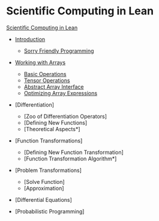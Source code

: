 # Scientific Computing in Lean

[Scientific Computing in Lean](./title.md)
- [Introduction](./introduction.md)
  - [Sorry Friendly Programming](./introduction/sorry-friendly-programming.md)

- [Working with Arrays](./working-with-arrays.md)
  - [Basic Operations](./working-with-arrays/basics.md)
  - [Tensor Operations](./working-with-arrays/tensor-operations.md)
  - [Abstract Array Interface](./working-with-arrays/abstract-interface.md)
  - [Optimizing Array Expressions](./working-with-arrays/optimizing-arrays.md)
  
- [Differentiation] <!-- (./differentiation.md) -->
  - [Zoo of Differentiation Operators]<!-- (./differentiation/zoo.md) -->
  - [Defining New Functions] <!-- (./differentiation/new-functions.md) -->
  - [Theoretical Aspects*] <!-- (./differentiation/theoretical-aspects.md) -->
  
- [Function Transformations] <!-- (./function-transformations.md) -->
  - [Defining New Function Transformation] <!-- (./function-transformations/new-transformation.md) -->
  - [Function Transformation Algorithm*] <!-- (./function-transformations/algorithm.md) -->
  
- [Problem Transformations] <!-- (./problem-transformations.md) -->
  - [Solve Function] <!-- (./problem-transformations/solve-function.md) -->
  - [Approximation] <!-- (./problem-transformations/approximation.md) -->
  
- [Differential Equations] <!-- (./differential-equations.md) -->
- [Probabilistic Programming] <!-- (./probabilistic-programming.md) -->
